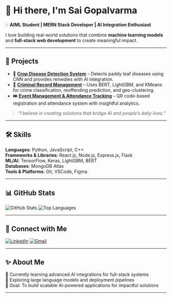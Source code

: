 # 👋 Hi there, I'm Sai Gopalvarma

💡 **AIML Student | MERN Stack Developer | AI Integration Enthusiast**

I love building real-world solutions that combine **machine learning models** and **full-stack web development** to create meaningful impact.

---

## 🚀 **Projects**

- 🌾 **[Crop Disease Detection System](https://github.com/Saigopalvarma/crop_disease_management)** – Detects paddy leaf diseases using CNN and provides remedies with AI integration.
- 🧠 **[Criminal Record Management](https://github.com/Saigopalvarma/criminal-record-management)** – Uses BERT, LightGBM, and KMeans for crime classification, reoffending prediction, and geo-clustering.
- 🎟️ **[Event Management & Attendance Tracking](https://github.com/Saigopalvarma/myproject)** – QR code-based registration and attendance system with insightful analytics.

> *“I believe in creating solutions that bridge AI and people’s daily lives.”*

---

## 🛠️ **Skills**

**Languages**: Python, JavaScript, C++  
**Frameworks & Libraries**: React.js, Node.js, Express.js, Flask  
**ML/AI**: TensorFlow, Keras, LightGBM, BERT  
**Databases**: MongoDB Atlas  
**Tools & Platforms**: Git, VSCode, Figma

---

## 📊 **GitHub Stats**

![GitHub Stats](https://github-readme-stats.vercel.app/api?username=Saigopalvarma&show_icons=true&theme=radical)
![Top Languages](https://github-readme-stats.vercel.app/api/top-langs/?username=Saigopalvarma&layout=compact&theme=radical)


---

## 🤝 **Connect with Me**

[![LinkedIn](https://img.shields.io/badge/LinkedIn-blue?style=flat&logo=linkedin)](https://www.linkedin.com/in/bhupathiraju-sai-gopal-varma-749257282/)
[![Gmail](https://img.shields.io/badge/Gmail-saigopalvarma227@gmail.com-red?style=flat&logo=gmail)](mailto:saigopalvarma227@gmail.com)

---

## ✨ **About Me**

🔭 Currently learning advanced AI integrations for full-stack systems  
🌱 Exploring large language models and deployment pipelines  
🎯 Goal: To build scalable AI-powered applications for impactful solutions

---
